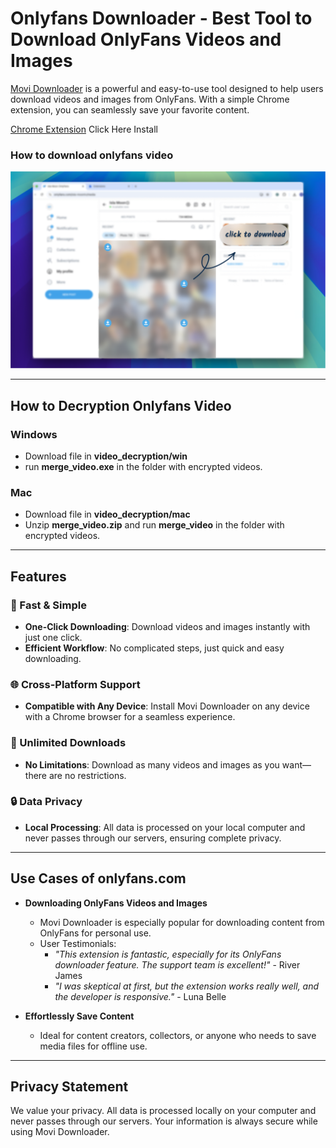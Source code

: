 # Onlyfans Downloader - Best Tool to Download OnlyFans Videos and Images

[Movi Downloader](https://downloader.movipx.com) is a powerful and easy-to-use tool designed to help users download videos and images from OnlyFans. With a simple Chrome extension, you can seamlessly save your favorite content.

[Chrome Extension](https://chromewebstore.google.com/detail/movi-downloader/bcidlgaobekmmlfjaikmmacfhfhjbeae) Click Here Install

### How to download onlyfans video

![download onlyfans](/static/onlyfans_download.png)

---

## How to Decryption Onlyfans Video

### Windows

- Download file in **video_decryption/win**
- run **merge_video.exe** in the folder with encrypted videos.

### Mac

- Download file in **video_decryption/mac**
- Unzip **merge_video.zip** and run **merge_video** in the folder with encrypted videos.

---

## Features

### 🚀 Fast & Simple

- **One-Click Downloading**: Download videos and images instantly with just one click.
- **Efficient Workflow**: No complicated steps, just quick and easy downloading.

### 🌐 Cross-Platform Support

- **Compatible with Any Device**: Install Movi Downloader on any device with a Chrome browser for a seamless experience.

### 📂 Unlimited Downloads

- **No Limitations**: Download as many videos and images as you want—there are no restrictions.

### 🔒 Data Privacy

- **Local Processing**: All data is processed on your local computer and never passes through our servers, ensuring complete privacy.

---

## Use Cases of onlyfans.com

- **Downloading OnlyFans Videos and Images**

  - Movi Downloader is especially popular for downloading content from OnlyFans for personal use.
  - User Testimonials:
    - _"This extension is fantastic, especially for its OnlyFans downloader feature. The support team is excellent!"_ - River James
    - _"I was skeptical at first, but the extension works really well, and the developer is responsive."_ - Luna Belle

- **Effortlessly Save Content**
  - Ideal for content creators, collectors, or anyone who needs to save media files for offline use.

---

## Privacy Statement

We value your privacy. All data is processed locally on your computer and never passes through our servers. Your information is always secure while using Movi Downloader.
